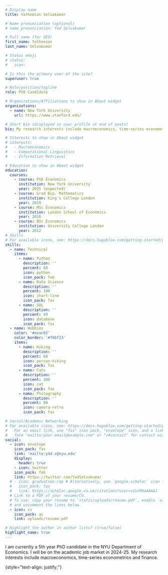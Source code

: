```yaml
---
# Display name
title: Yatheesan Selvakumar

# Name pronunciation (optional)
# name_pronunciation: Yad Selvakumar

# Full name (for SEO)
first_name: Yatheesan
last_name: Selvakumar

# Status emoji
# status:
#   icon: 

# Is this the primary user of the site?
superuser: true

# Role/position/tagline
role: PhD Candidate

# Organizations/Affiliations to show in About widget
organizations:
  - name: New York University
    url: https://www.stanford.edu/

# Short bio (displayed in user profile at end of posts)
bio: My research interests include macroeconomics, time-series econometrics and finance

# Interests to show in About widget
# interests:
#   - Macroeconomics  
#   - Computational Linguistics
#   - Information Retrieval

# Education to show in About widget
education:
  courses:
    - course: PhD Economics
      institution: New York University
      year: 2025 (expected)
    - course: Grad Dip. Mathematics
      institution: King's College London
      year: 2019
    - course: MSc Economics
      institution: London School of Economics
      year: 2016
    - course: BSc Economics
      institution: University College London
      year: 2012
# Skills
# For available icons, see: https://docs.hugoblox.com/getting-started/page-builder/#icons
skills:
  - name: Technical
    items:
      - name: Python
        description: ''
        percent: 80
        icon: python
        icon_pack: fab
      - name: Data Science
        description: ''
        percent: 100
        icon: chart-line
        icon_pack: fas
      - name: SQL
        description: ''
        percent: 40
        icon: database
        icon_pack: fas
  - name: Hobbies
    color: '#eeac02'
    color_border: '#f0bf23'
    items:
      - name: Hiking
        description: ''
        percent: 60
        icon: person-hiking
        icon_pack: fas
      - name: Cats
        description: ''
        percent: 100
        icon: cat
        icon_pack: fas
      - name: Photography
        description: ''
        percent: 80
        icon: camera-retro
        icon_pack: fas

# Social/Academic Networking
# For available icons, see: https://docs.hugoblox.com/getting-started/page-builder/#icons
#   For an email link, use "fas" icon pack, "envelope" icon, and a link in the
#   form "mailto:your-email@example.com" or "/#contact" for contact widget.
social:
  - icon: envelope
    icon_pack: fas
    link: 'mailto:y4d.s@nyu.edu'
    display:
      header: true
    - icon: twitter
    icon_pack: fab
    link: https://twitter.com/YadSelvakumar
  # - icon: graduation-cap # Alternatively, use `google-scholar` icon from `ai` icon pack
  #   icon_pack: fas
  #   link: https://scholar.google.co.uk/citations?user=sIwtMXoAAAAJ
  # Link to a PDF of your resume/CV.
  # To use: copy your resume to `static/uploads/resume.pdf`, enable `ai` icons in `params.yaml`,
  # and uncomment the lines below.
  - icon: cv
    icon_pack: ai
    link: uploads/resume.pdf

# Highlight the author in author lists? (true/false)
highlight_name: true
---
```


I am currently a 5th year PhD candidate in the NYU Department of Economics. I will be on the academic job market in 2024-25.
My research interests include macroeconomics, time-series econometrics and finance.

{style="text-align: justify;"}
